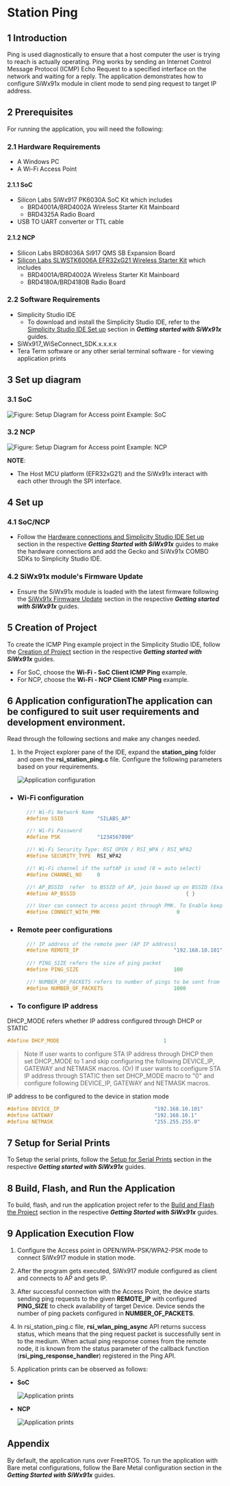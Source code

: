 # **Station Ping**

## **1 Introduction**

Ping is used diagnostically to ensure that a host computer the user is trying to reach is actually operating. Ping works by sending an Internet Control Message Protocol (ICMP) Echo Request to a specified interface on the network and waiting for a reply. The application demonstrates how to configure SiWx91x module in client mode to send ping request to target IP address.

## **2 Prerequisites**
For running the application, you will need the following:
### **2.1 Hardware Requirements**
- A Windows PC
- A Wi-Fi Access Point
#### **2.1.1 SoC** 
   - Silicon Labs SiWx917 PK6030A SoC Kit which includes
      - BRD4001A/BRD4002A Wireless Starter Kit Mainboard
      - BRD4325A Radio Board
   - USB TO UART converter or TTL cable
#### **2.1.2 NCP**
   - Silicon Labs BRD8036A Si917 QMS SB Expansion Board
   - [Silicon Labs SLWSTK6006A EFR32xG21 Wireless Starter Kit](https://www.silabs.com/development-tools/wireless/efr32xg21-wireless-starter-kit) which includes
      - BRD4001A/BRD4002A Wireless Starter Kit Mainboard
      - BRD4180A/BRD4180B Radio Board
### **2.2 Software Requirements**
- Simplicity Studio IDE
   - To download and install the Simplicity Studio IDE, refer to the [Simplicity Studio IDE Set up]() section in ***Getting started with SiWx91x*** guides.
- SiWx917_WiSeConnect_SDK.x.x.x.x
- Tera Term software or any other serial terminal software - for viewing application prints

## **3 Set up diagram**
### **3.1 SoC** 

![Figure: Setup Diagram for Access point Example: SoC](resources/readme/stationpingsetupsoc.png)
### **3.2 NCP** 

![Figure: Setup Diagram for Access point Example: NCP](resources/readme/stationpingsetupncp.png)

**NOTE**: 
- The Host MCU platform (EFR32xG21) and the SiWx91x interact with each other through the SPI interface. 


## **4 Set up**
### **4.1 SoC/NCP** 
- Follow the [Hardware connections and Simplicity Studio IDE Set up]()  section in the respective ***Getting Started with SiWx91x*** guides to make the hardware connections and add the Gecko and SiWx91x COMBO SDKs to Simplicity Studio IDE.
### **4.2 SiWx91x module's Firmware Update**
- Ensure the SiWx91x module is loaded with the latest firmware following the [SiWx91x Firmware Update]() section in the respective ***Getting started with SiWx91x*** guides.

## **5 Creation of Project**
  
To create the ICMP Ping example project in the Simplicity Studio IDE, follow the [Creation of Project]() section in the respective ***Getting started with SiWx91x*** guides. 
   - For SoC, choose the **Wi-Fi - SoC Client ICMP Ping** example.
   - For NCP, choose the **Wi-Fi - NCP Client ICMP Ping** example.


## **6 Application configuration**The application can be configured to suit user requirements and development environment.
Read through the following sections and make any changes needed. 
  
1. In the Project explorer pane of the IDE, expand the **station_ping** folder and open the **rsi_station_ping.c** file. Configure the following parameters based on your requirements.

   ![Application configuration](resources/readme/stationpingapplicationconfiguration.png)

- ### **Wi-Fi configuration**
   ```c
      //! Wi-Fi Network Name
      #define SSID           "SILABS_AP"      

      //! Wi-Fi Password
      #define PSK            "1234567890"     

      //! Wi-Fi Security Type: RSI_OPEN / RSI_WPA / RSI_WPA2
      #define SECURITY_TYPE  RSI_WPA2         

      //! Wi-Fi channel if the softAP is used (0 = auto select)
      #define CHANNEL_NO     0                

      //! AP_BSSID  refer  to BSSID of AP, join based up on BSSID (Example : If two Access points had same SSID then at the time based on this BSSID,module will join to particular AP). This feature is valid only if  RSI_JOIN_FEAT_BIT_MAP set to RSI_JOIN_FEAT_BSSID_BASED in the rsi_wlan_config.h file.
      #define AP_BSSID                                    { }

      //! User can connect to access point through PMK. To Enable keep 1 else 0. If `CONNECT_WITH_PMK` is enabled, `SECURITY_TYPE` should be set to `RSI_WPA2_PMK`
      #define CONNECT_WITH_PMK                         0
   ```
- ### **Remote peer configurations**
   ```c
      //! IP address of the remote peer (AP IP address)
      #define REMOTE_IP                               "192.168.10.101"
      
      //! PING_SIZE refers the size of ping packet
      #define PING_SIZE                               100

      //! NUMBER_OF_PACKETS refers to number of pings to be sent from device
      #define NUMBER_OF_PACKETS                       1000
   ```  

- ### **To configure IP address**

DHCP_MODE refers whether IP address configured through DHCP or STATIC

```c
#define DHCP_MODE                                  1
```

> Note
> If user wants to configure STA IP address through DHCP then set DHCP_MODE to 1 and skip configuring the following DEVICE_IP, GATEWAY and NETMASK macros.
> (Or)
> If user wants to configure STA IP address through STATIC then set DHCP_MODE macro to "0" and configure following DEVICE_IP, GATEWAY and NETMASK macros.

IP address to be configured to the device in station mode

```c
#define DEVICE_IP                               "192.168.10.101"
#define GATEWAY                                 "192.168.10.1"
#define NETMASK                                 "255.255.255.0"
```

## **7 Setup for Serial Prints**

To Setup the serial prints, follow the [Setup for Serial Prints]() section in the respective ***Getting started with SiWx91x*** guides.
 
## **8 Build, Flash, and Run the Application**

To build, flash, and run the application project refer to the [Build and Flash the Project]() section in the respective ***Getting Started with SiWx91x*** guides.

## **9 Application Execution Flow**

1. Configure the Access point in OPEN/WPA-PSK/WPA2-PSK mode to connect SiWx917 module in station mode.

2. After the program gets executed, SiWx917 module configured as client and connects to AP and gets IP.

3. After successful connection with the Access Point, the device starts sending ping requests to the given **REMOTE_IP** with configured **PING_SIZE** to check availability of target Device.
Device sends the number of ping packets configured in **NUMBER_OF_PACKETS**.

4. In rsi_station_ping.c file, **rsi_wlan_ping_async** API returns success status, which means that the ping request packet is successfully sent in to the medium. When actual ping response
comes from the remote node, it is known from the status parameter of the callback function (**rsi_ping_response_handler**) registered in the Ping API.

5. Application prints can be observed as follows:

- **SoC**
  
   ![Application prints](resources/readme/stationpingapplicationprintssoc.png)

- **NCP**

   ![Application prints](resources/readme/stationpingapplicationprintsncp.png)

## **Appendix**

By default, the application runs over FreeRTOS. To run the application with Bare metal configurations, follow the Bare Metal configuration section in the ***Getting Started with SiWx91x*** guides.